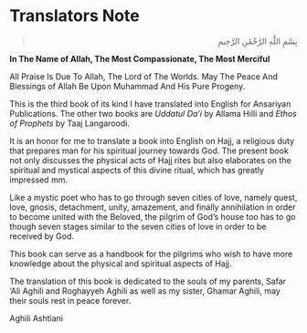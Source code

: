 Translators Note
================

<blockquote dir="rtl">
  <p>
بِسْمِ اللَّهِ الرَّحْمَٰنِ الرَّحِيمِ
  </p>
</blockquote>

**In The Name of Allah, The Most Compassionate, The Most Merciful**

All Praise Is Due To Allah, The Lord of The Worlds. May The Peace And
Blessings of Allah Be Upon Muhammad And His Pure Progeny.

This is the third book of its kind I have translated into English for
Ansariyan Publications. The other two books are *Uddatul Da’i* by Allama
Hilli and *Ethos of Prophets* by Taaj Langaroodi.

It is an honor for me to translate a book into English on Hajj, a
religious duty that prepares man for his spiritual journey towards God.
The present book not only discusses the physical acts of Hajj rites but
also elaborates on the spiritual and mystical aspects of this divine
ritual, which has greatly impressed mm.

Like a mystic poet who has to go through seven cities of love, namely
quest, love, gnosis, detachment, unity, amazement, and finally
annihilation in order to become united with the Beloved, the pilgrim of
God’s house too has to go though seven stages similar to the seven
cities of love in order to be received by God.

This book can serve as a handbook for the pilgrims who wish to have more
knowledge about the physical and spiritual aspects of Hajj.

The translation of this book is dedicated to the souls of my parents,
Safar ‘Ali Aghili and Roghayyeh Aghili as well as my sister, Ghamar
Aghili, may their souls rest in peace forever.

Aghili Ashtiani


